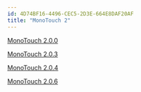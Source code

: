 ```yaml
---
id: 4D74BF16-4496-CEC5-2D3E-664E8DAF20AF
title: "MonoTouch 2"
---
```


[MonoTouch 2.0.0](/releases/ios/monotouch_2/monotouch_2.0.0)

 [MonoTouch 2.0.3](/releases/ios/monotouch_2/monotouch_2.0.3)

 [MonoTouch 2.0.4](/releases/ios/monotouch_2/monotouch_2.0.4)

 [MonoTouch 2.0.6](/releases/ios/monotouch_2/monotouch_2.0.6)
